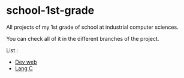 # school-1st-grade
All projects of my 1st grade of school at industrial computer sciences.

You can check all of it in the different branches of the project.

List :
- [Dev web](https://github.com/Jejesar/school-1st-grade/tree/c-language)
- [Lang C]()
